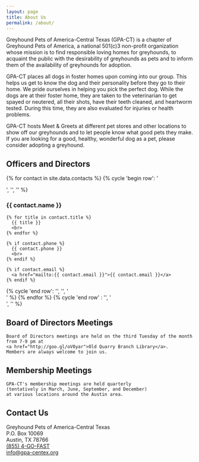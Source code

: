 ```yaml
---
layout: page
title: About Us
permalink: /about/
---
```


Greyhound Pets of America-Central Texas (GPA-CT) is a chapter of Greyhound Pets of America, a national 501(c)3
non-profit organization whose mission is to find responsible loving homes for greyhounds, to acquaint the public with
the desirability of greyhounds as pets and to inform them of the availability of greyhounds for adoption.

GPA-CT places all dogs in foster homes upon coming into our group.  This helps us get to know the dog and their
personality before they go to their home.  We pride ourselves in helping you pick the perfect dog.  While the dogs are at
their foster home, they are taken to the veterinarian to get spayed or neutered, all their shots, have their teeth
cleaned, and heartworm tested.  During this time, they are also evaluated for injuries or health problems.

GPA-CT hosts Meet & Greets at different pet stores and other locations to show off our greyhounds and to let people know
what good pets they make.  If you are looking for a good, healthy, wonderful dog as a pet, please consider adopting a
greyhound.

<div class="text-center">

<h2>Officers and Directors</h2>

{% for contact in site.data.contacts %}
  {% cycle 'begin row': '<div class="row">', '', '' %}
  <div class="col-sm-4">
    <h3>{{ contact.name }}</h3>

    {% for title in contact.title %}
      {{ title }}
      <br>
    {% endfor %}

    {% if contact.phone %}
      {{ contact.phone }}
      <br>
    {% endif %}

    {% if contact.email %}
      <a href="mailto:{{ contact.email }}">{{ contact.email }}</a>
    {% endif %}
  </div>
  {% cycle 'end row': '', '', '</div>' %}
{% endfor %}
{% cycle 'end row' : '', '</div>', '</div>' %}

<div class="row">
  <div class="col-md-6">
    <h2>Board of Directors Meetings</h2>

    Board of Directors meetings are held on the third Tuesday of the month from 7-9 pm at
    <a href="http://goo.gl/oV0yar">Old Quarry Branch Library</a>.
    Members are always welcome to join us.
  </div>
  <div class="col-md-6">
    <h2>Membership Meetings</h2>

    GPA-CT's membership meetings are held quarterly
    (tentatively in March, June, September, and December)
    at various locations around the Austin area.
  </div>
</div>

<h2>Contact Us</h2>
Greyhound Pets of America-Central Texas
<br>
P.O. Box 10069
<br>
Austin, TX 78766
<br>
<a href="tel:855-446-3278">(855) 4-GO-FAST</a>
<br>
<a href="mailto:info@gpa-centex.org">info@gpa-centex.org</a>

</div> <!-- text-center -->
